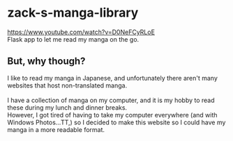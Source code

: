 # zack-s-manga-library
https://www.youtube.com/watch?v=D0NeFCyRLoE <br>
Flask app to let me read my manga on the go.

## But, why though?

I like to read my manga in Japanese, and unfortunately there aren't many websites that host non-translated manga.<br><br>
I have a collection of manga on my computer, and it is my hobby to read these during my lunch and dinner breaks.<br>
However, I got tired of having to take my computer everywhere (and with Windows Photos...TT,) so I decided to make this website so I could have my manga in a more readable format.
